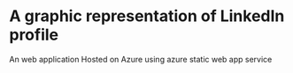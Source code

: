 # A graphic representation of LinkedIn profile

An web application Hosted on Azure using azure static web app service 
